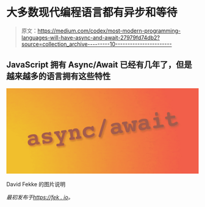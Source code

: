 # 大多数现代编程语言都有异步和等待

> 原文：<https://medium.com/codex/most-modern-programming-languages-will-have-async-and-await-27979fd74db2?source=collection_archive---------10----------------------->

## JavaScript 拥有 Async/Await 已经有几年了，但是越来越多的语言拥有这些特性

![](img/80a6d62390f3beeb51f7f9fc4a9b7399.png)

David Fekke 的图片说明

*最初发布于*[*https://fek . io*](https://fek.io/blog/most-modern-programming-languages-will-have-async-and-await/)*。*